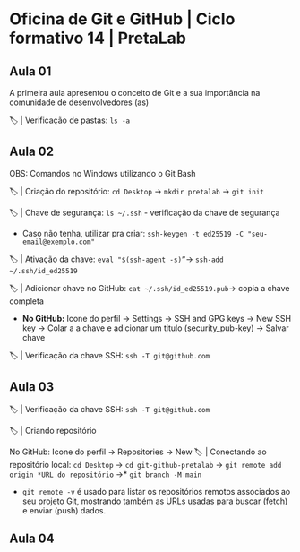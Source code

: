 # Oficina de Git e GitHub  | Ciclo formativo 14 | PretaLab

## Aula 01 
A  primeira aula apresentou o conceito de Git e a sua importância na comunidade de desenvolvedores (as)

 🏷️ |  Verificação de pastas:  `ls -a`

## Aula 02

OBS: Comandos no Windows utilizando o Git Bash

🏷️ |  Criação do repositório: `cd Desktop`  → `mkdir pretalab` → `git init`

🏷️ |  Chave de segurança: `ls ~/.ssh` - verificação da chave de segurança

- Caso não tenha, utilizar pra criar: `ssh-keygen -t ed25519 -C "seu-email@exemplo.com"`

🏷️ |  Ativação da chave: `eval "$(ssh-agent -s)”`→ `ssh-add ~/.ssh/id_ed25519`

🏷️ |  Adicionar chave no GitHub: `cat ~/.ssh/id_ed25519.pub`→ copia a chave completa 

- **No GitHub:** Icone do perfil → Settings → SSH and GPG keys → New SSH key → Colar a a chave e adicionar um titulo (security_pub-key) → Salvar chave

🏷️ |  Verificação da chave SSH: `ssh -T git@github.com`

## Aula 03

🏷️ |  Verificação da chave SSH: `ssh -T git@github.com`

🏷️ | Criando repositório

No GitHub: Icone do perfil → Repositories → New 
🏷️ | Conectando ao repositório local: `cd Desktop`  →  `cd git-github-pretalab` → `git remote add origin *URL do repositório` →*  `git branch -M main` 

- `git remote -v`  é usado para listar os repositórios remotos associados ao seu projeto Git, mostrando também as URLs usadas para buscar (fetch) e enviar (push) dados.




## Aula 04